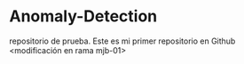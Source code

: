 # Anomaly-Detection
repositorio de prueba.
Este es mi primer repositorio en Github
<modificación en rama mjb-01>

